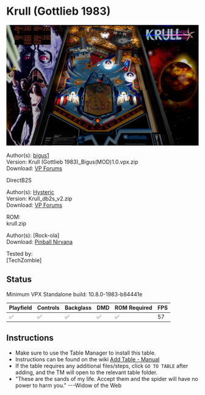 # Krull (Gottlieb 1983)

![Table Preview](../../images/vpx-krull-preview.jpg)

Author(s): [bigus1](https://www.vpforums.org/index.php?showuser=107629)  
Version:  Krull (Gottlieb 1983)_Bigus(MOD)1.0.vpx.zip  
Download:  [VP Forums](https://www.vpforums.org/index.php?app=downloads&showfile=15479)

DirectB2S

Author(s): [Hysteric](https://www.vpforums.org/index.php?showuser=90173)  
Version: Krull_db2s_v2.zip  
Download:  [VP Forums](https://www.vpforums.org/index.php?app=downloads&showfile=10274)

ROM:  
krull.zip

Author(s): [Rock-ola]  
Download:  [Pinball Nirvana](https://pinballnirvana.com/forums/resources/krull.2011/)

Tested by:  
[TechZombie]

## Status 

Minimum VPX Standalone build: 10.8.0-1983-b84441e  

| Playfield | Controls | Backglass | DMD | ROM Required | FPS | 
|-----------|----------|-----------|-----|--------------|-----|
| :white_check_mark: | :white_check_mark: | :white_check_mark: | :white_check_mark: | :white_check_mark: | 57 |

## Instructions

- Make sure to use the Table Manager to install this table.
- Instructions can be found on the wiki [Add Table - Manual](https://github.com/LegendsUnchained/vpx-standalone-alp4k/wiki/%5B04%5D-%F0%9F%A7%A1-TM-%E2%80%90-Other-Features#add-table---manual)
- If the table requires any additional files/steps, click `GO TO TABLE` after adding, and the TM will open to the relevant table folder.
- "These are the sands of my life. Accept them and the spider will have no power to harm you." ---Widow of the Web

